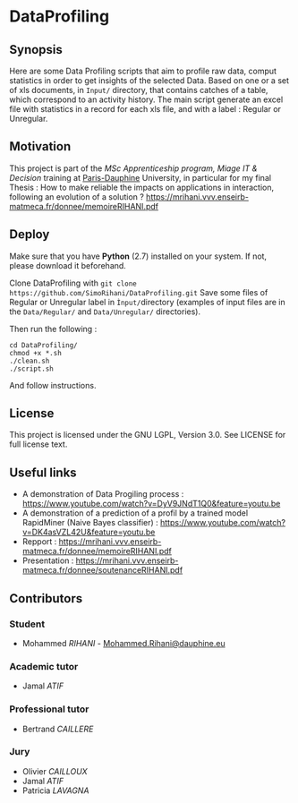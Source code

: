 # DataProfiling

 ## Synopsis

 Here are some Data Profiling scripts that aim to profile raw data, comput statistics in order to get insights of the selected Data.
 Based on one or a set of xls documents, in `Input/` directory, that contains catches of a table, which correspond to an activity history.  The main script generate an excel file with statistics in a record for each xls file, and with a label : Regular or Unregular.


 ## Motivation

 This project is part of the *MSc Apprenticeship program, Miage IT & Decision* training at [Paris-Dauphine][] University, in particular for my final Thesis : How to make reliable the impacts on applications in interaction, following an evolution of a solution ?  https://mrihani.vvv.enseirb-matmeca.fr/donnee/memoireRIHANI.pdf      


 ## Deploy

 Make sure that you have **Python** (2.7) installed on your system. If not, please download it beforehand.  

 Clone DataProfiling with `git clone https://github.com/SimoRihani/DataProfiling.git`
 Save some files of Regular or Unregular label in `Ìnput/`directory (examples of input files are in the `Data/Regular/` and `Data/Unregular/` directories).

 Then run the following :

    cd DataProfiling/
    chmod +x *.sh
    ./clean.sh
    ./script.sh

 And follow instructions.

 ## License

 This project is licensed under the GNU LGPL, Version 3.0. See LICENSE for full license text.
 
 ## Useful links
 
- A demonstration of Data Progiling process : https://www.youtube.com/watch?v=DyV9JNdT1Q0&feature=youtu.be 
- A demonstration of a prediction of a profil by a trained model RapidMiner (Naive Bayes classifier) : https://www.youtube.com/watch?v=DK4asVZL42U&feature=youtu.be
- Repport : https://mrihani.vvv.enseirb-matmeca.fr/donnee/memoireRIHANI.pdf
- Presentation : https://mrihani.vvv.enseirb-matmeca.fr/donnee/soutenanceRIHANI.pdf

 ## Contributors

 ### Student

 - Mohammed *RIHANI* - Mohammed.Rihani@dauphine.eu

 ### Academic tutor

 - Jamal *ATIF*
 
 
 ### Professional tutor

 - Bertrand *CAILLERE*
 
 ### Jury
 
 - Olivier *CAILLOUX*
 - Jamal *ATIF*
 - Patricia *LAVAGNA*


 [Paris-Dauphine]: http://www.dauphine.fr/fr/index.html

